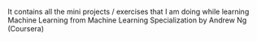 It contains all the mini projects / exercises that I am doing while learning Machine Learning from Machine Learning Specialization
by Andrew Ng (Coursera)
